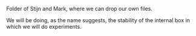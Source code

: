 Folder of Stijn and Mark, where we can drop our own files. 

We will be doing, as the name suggests, the stability of the internal box in which we will do experiments.